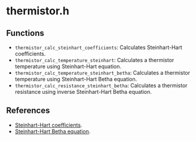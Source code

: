 # thermistor.h

## Functions

* ```thermistor_calc_steinhart_coefficients```: Calculates Steinhart-Hart coefficients.
* ```thermistor_calc_temperature_steinhart```: Calculates a thermistor temperature using Steinhart-Hart equation.
* ```thermistor_calc_temperature_steinhart_betha```: Calculates a thermistor temperature using Steinhart-Hart Betha equation.
* ```thermistor_calc_resistance_steinhart_betha```: Calculates a thermistor resistance using inverse Steinhart-Hart Betha equation.

## References

* [Steinhart-Hart coefficients](https://en.wikipedia.org/wiki/Steinhart%E2%80%93Hart_equation).
* [Steinhart-Hart Betha equation](https://en.wikipedia.org/wiki/Thermistor).